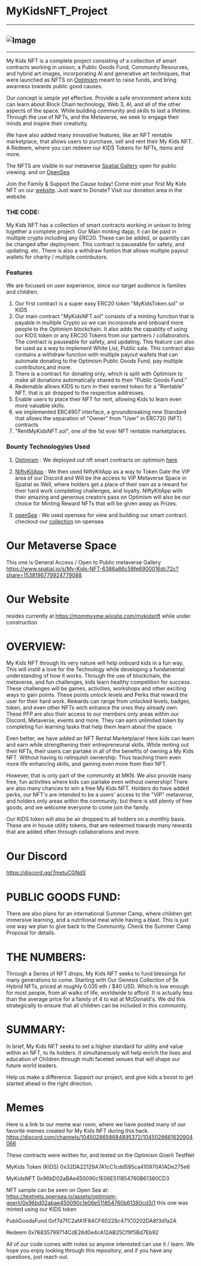 # MyKidsNFT_Project

---

## <img src="https://media.discordapp.net/attachments/1045028659037216861/1049006246751121508/Screenshot.jpg?width=1343&amp;height=635" alt="Image"/>

---

My Kids NFT is a complete project consisting of a collection of smart contracts working in unison, a Public Goods Fund, Community Resourxes, and hybrid art images, incorporating AI and generative art techniques, that were launched as NFTS on [Optimism](https://www.optimism.io/) meant to raise funds, and bring awarness towards public good causes.

Our concept is simple yet effective.
Provide a safe environment where kids can learn about Block Chain technology, Web 3, AI, and all of the other aspects of the space. While building community and skills to last a lifetime. Through the use of NFTs, and the Metaverse, we seek to engage their minds and inspire their creativity.

We have also added many innovative features, like an NFT rentable marketplace, that allows users to purchase, sell and rent their My Kids NFT. A Redeem, where you can redeem our KIDS Tokens for NFTs, items and more.

The NFTS are visible in our metaverse [Spatial Gallery](https://www.spatial.io/s/My-Kids-NFT-6386a86c58fe6900016dc72c?share=1538196779924779088) open for public viewing. and on [OpenSea](https://testnets.opensea.io/assets/optimism-goerli/0x96bd02abae450090c1e06e511854760b61380cd3/1)

Join the Family & Support the Cause today! Come mint your first My Kids NFT on our [website](https://mommyxme.wixsite.com/mykidsnft).
Just want to Donate? Visit our donation area in the website.


### THE CODE:

My Kids NFT has a collection of smart contracts working in unison to bring together a complete project.
Our Main minting dapp, it can be paid in multiple crypto including any ERC20. These can be added, or quantity can be changed after deployment. This contract is pauseable for safety, and updating. etc. There is also a withdraw funtion that allows multiple payout wallets for charity / multiple contributors.

### Features

We are focused on user experience, since our target audience is families and children.

1. Our first contract is a super easy ERC20 token "MyKidsToken.sol" or KIDS
2. Our main contract "MyKidsNFT.sol" consists of a minting function that is payable in multiple Crypto so we can incorporate and onboard more people to the Optimism blockchain. It also adds the capablity of using our KIDS token or
   any ERC20 Tokens from our partners / collaborators. The contract is pauseable for safety, and updating. This feature can also be used as a way to implement White List, Public sale. This contract also contains a withdraw function with
   multiple payout wallets that can automate donating to the Optimism Public Goods Fund, pay multiple contributors,and more.
3. There is a contract for donating only, which is split with Optimism to make all donations automatically shared to their "Public Goods Fund."
4. Redemable allows KIDS to turn in their earned token for a "Rentable" NFT, that is air dropped to the respective addresses.
5. Enable users to place their NFT for rent, allowing Kids to learn even more valuable skills.
6. we implemented ERC4907 interface, a groundbreaking new Standard that allows the separation of "Owner" from "User" in ERC720 (NFT) contracts
7. "RentMyKidsNFT.sol", one of the 1st ever NFT rentable marketplaces.


### Bounty Technologyies Used

1. [Optimism](https://www.optimism.io/)
   : We deployed out nft smart contracts on optimism [here](https://blockscout.com/optimism/goerli/address/0x96bD02aBAe450090c1E06E511854760B61380CD3)

2. [NiftyKitApp](https://niftykit.com/)
   : We then used NiftyKitApp as a way to Token Gate the VIP area of our Discord and Will be the access to VIP Metaverse Space in Spatial as Well, where holders get a place of their own as a reward for their hard work completing challenges, and loyalty.
   NiftyKitApp with their amazing and generous creators pass on Optimism will also be our choice for Minting Reward NFTs that will be given away as Prizes.

3. [openSea](https://www.opensea.io/)
   : We used opensea for view and building our smart contract. checkout our [collection](https://testnets.opensea.io/assets/optimism-goerli/0x96bd02abae450090c1e06e511854760b61380cd3/1) on opensea

# Our Metaverse Space

This one is General Access / Open to Public metaverse Gallery
https://www.spatial.io/s/My-Kids-NFT-6386a86c58fe6900016dc72c?share=1538196779924779088

# Our Website

resides currently at https://mommyxme.wixsite.com/mykidsnft while under construction

# OVERVIEW:

My Kids NFT through its very nature will help onboard kids in a fun way. This will instill a love for the Technology while developing a fundamental understanding of how it works. Through the use of blockchain, the metaverse, and fun challenges, kids learn healthy competition for success. These challenges will be games, activities, workshops and other exciting ways to gain points. These points unlock levels and Perks that reward the user for their hard work. Rewards can range from unlocked levels, badges, token, and even other NFTs wich enhance the ones they already own. These PFP are also their access to our members only areas within our Discord, Metaverse, events and more. They can earn unlimited token by completing fun learning tasks that help them learn about the space.

Even better, we have added an NFT Rental Marketplace! Here kids can learn and earn while strengthening their entrepreneurial skills. While renting out their NFTs, their users can partake in all of the benefits of owning a My Kids NFT. Without having to relinquish ownership. Thus teaching them even more life enhancing skills, and gaining even more from their NFT.

However, that is only part of the community at MKN. We also provide many free, fun activities where kids can partake even without ownership! There are also many chances to win a free My Kids NFT. Holders do have added perks, our NFT's are intended to be a users' access to the "VIP" metaverse, and holders only areas within the community, but there is still plenty of free goods, and we welcome everyone to come join the family.

Our KIDS token will also be air dropped to all holders on a monthly basis. These are in house utility tokens, that are redeemed towards many rewards that are added often through collaborations and more.

# Our Discord

https://discord.gg/7metuCGNdS

# PUBLIC GOODS FUND:

There are also plans for an international Summer Camp, where children get immersive learning, and a nutritional meal while having a blast. This is just one way we plan to give back to the Community. Check the Summer Camp Proposal for details.

# THE NUMBERS:

Through a Series of NFT drops, My Kids NFT seeks to fund blessings for many generations to come. Starting with Our Genesis Collection of 5k Hybrid NFTs, priced at roughly 0.035 eth / $40 USD. Which is low enough for most people, from all walks of life, worldwide to afford. It is actually less than the average price for a family of 4 to eat at McDonald's. We did this strategically to ensure that all children can be included in this community.

# SUMMARY:

In brief, My Kids NFT seeks to set a higher standard for utility and value within an NFT, to its holders. It simultaneously will help enrich the lives and education of Children through multi faceted venues that will shape our future world leaders.

Help us make a difference. Support our project, and give kids a boost to get started ahead in the right direction.

# Memes

Here is a link to our meme war room, where we have posted many of our favorite memes created for My Kids NFT during this hack. https://discord.com/channels/1045028658684895372/1045028661620904066

These contracts were written for, and tested on the Optimism Goerli TestNet

MyKids Token (KIDS)
0x32DA22129A7A1cC1cdd595ca410970A1ADe275e6

MyKidsNFT
0x96bD02aBAe450090c1E06E511854760B61380CD3

NFT sample can be seen on Open Sea at:
https://testnets.opensea.io/assets/optimism-goerli/0x96bd02abae450090c1e06e511854760b61380cd3/1
this one was minted using our KIDS token

PubliGoodsFund
0xf7d7fC2afA1F84CF60228c471C0202DA8f3d1a2A

Redeem
0x76835799714CdE26d0e4cA12AB25Cf9f5Bd7Eb92

All of our code comes with notes so anyone interested can use it / learn. We hope you enjoy looking through this repository, and if you have any questions, just reach out.
